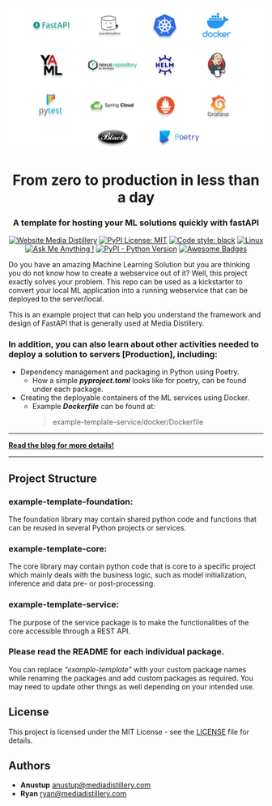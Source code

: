 ![MD Logo](Tools.png)

<h1 align="center">From zero to production in less than a day</h1>
<h3 align="center">A template for hosting your ML solutions quickly with fastAPI </h3>

<p align="center">
	<a href="https://mediadistillery.com/">
    	<img alt="Website Media Distillery" src="https://img.shields.io/website-up-down-green-red/http/shields.io.svg"></a>
	<a href="https://github.com/mediadistillery/ExampleTemplateService/blob/main/LICENSE.txt">
    	<img alt="PyPI License: MIT" src="https://img.shields.io/pypi/l/ansicolortags.svg"></a>
    <a href="https://github.com/psf/black">
		<img alt="Code style: black" src="https://img.shields.io/badge/code%20style-black-000000.svg"></a>
	<a href="https://svgshare.com/i/Zhy.svg">
        <img alt="Linux" src="https://svgshare.com/i/Zhy.svg"></a>
	<a href="https://github.com/mediadistillery/ExampleTemplateService"><img alt="Ask Me Anything !" src="https://img.shields.io/badge/Ask%20me-anything-1abc9c.svg"></a>
   
<a href="">
        <img alt="PyPI - Python Version" src="https://img.shields.io/pypi/pyversions/example-template-service"></a>
	<a href="">
        <img alt="Awesome Badges" src="https://img.shields.io/badge/badges-awesome-green.svg"></a>
</p>



Do you have an amazing Machine Learning Solution but you are thinking you do not know how to create a webservice out of it? Well, this project exactly solves your problem. This repo can be used as a kickstarter to convert your local ML application into a running webservice that can be deployed to the server/local.

This is an example project that can help you understand the framework and design of FastAPI that is generally used at Media Distillery.

<h3>In addition, you can also learn about other activities needed to deploy a solution to servers [Production], including:</h3>

- Dependency management and packaging in Python using Poetry.
  * How a simple <b><i> pyproject.toml</b></i> looks like for poetry, can be found under each package. 
- Creating the deployable containers of the ML services using Docker.
  * Example <b><i> Dockerfile</b></i> can be found at:
    > example-template-service/docker/Dockerfile

---

**[Read the blog for more details!](https://mediadistillery.com/news?categories=article)**

---

## Project Structure

### example-template-foundation:
The foundation library may contain shared python code and functions that can be reused in several Python projects or services.

### example-template-core:
The core library may contain python code that is core to a specific project which mainly deals with the business logic, such as model initialization, inference and data pre- or post-processing.

### example-template-service:
The purpose of the service package is to make the functionalities of the core accessible through a REST API.

### Please read the README for each individual package.

You can replace <i>"example-template" </i> with your custom package names while renaming the packages and add custom packages as required. You may need to update other things as well depending on your intended use.


## License

This project is licensed under the MIT License - see the [LICENSE](LICENSE.txt) file for details.

## Authors

* **Anustup** anustup@mediadistillery.com
* **Ryan** ryan@mediadistillery.com
